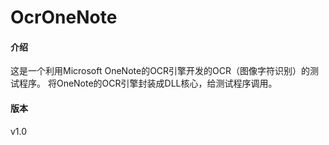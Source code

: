 # OcrOneNote
#### 介绍

这是一个利用Microsoft OneNote的OCR引擎开发的OCR（图像字符识别）的测试程序。
将OneNote的OCR引擎封装成DLL核心，给测试程序调用。

#### 版本

v1.0

